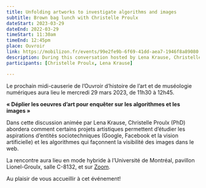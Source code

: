 ```yaml
---
title: Unfolding artworks to investigate algorithms and images
subtitle: Brown bag lunch with Christelle Proulx
dateStart: 2023-03-29
dateEnd: 2022-03-29 
timeStart: 11:30am
timeEnd: 12:45pm
place: Ouvroir
link: https://mobilizon.fr/events/99e2fe9b-6f69-41dd-aea7-1946f8a89080
description: During this conversation hosted by Lena Krause, Christelle Proulx (PhD) will explain how certain art projects can enable the study of sociotechnical entities' aspirations (Google, Facebook and computer vision) and of algorithms that shape the visibility of images on the web.
participants: [Christelle Proulx, Lena Krause]

---
```


Le prochain midi-causerie de l’Ouvroir d’histoire de l’art et de muséologie numériques aura lieu le mercredi 29 mars 2023, de 11h30 à 12h45.

**« Déplier les oeuvres d’art pour enquêter sur les algorithmes et les images »**

Dans cette discussion animée par Lena Krause, Christelle Proulx (PhD) abordera comment certains projets artistiques permettent d’étudier les aspirations d’entités sociotechniques (Google, Facebook et la vision artificielle) et les algorithmes qui façonnent la visibilité des images dans le web.

La rencontre aura lieu en mode hybride à l’Université de Montréal, pavillon Lionel-Groulx, salle C-8132, et sur [Zoom](https://umontreal.zoom.us/j/82480661654?pwd=cUlzb09hZ3lkd2UvcmpPbTdmQkZBQT09).

Au plaisir de vous accueillir à cet événement!

